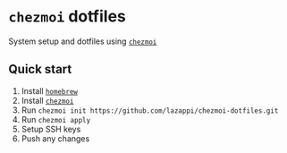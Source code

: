 # `chezmoi` dotfiles

System setup and dotfiles using [`chezmoi`](https://www.chezmoi.io/)

## Quick start

1. Install [`homebrew`](https://brew.sh/)
2. Install [`chezmoi`](https://www.chezmoi.io/install/)
3. Run `chezmoi init https://github.com/lazappi/chezmoi-dotfiles.git`
4. Run `chezmoi apply`
5. Setup SSH keys
6. Push any changes
